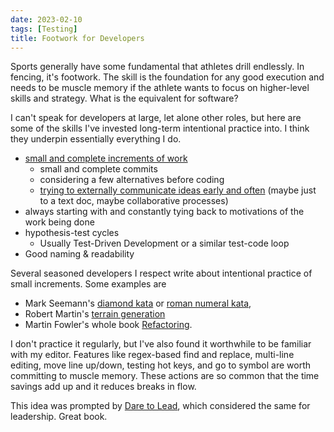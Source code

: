 ```yaml
---
date: 2023-02-10
tags: [Testing]
title: Footwork for Developers
---
```


Sports generally have some fundamental that athletes drill endlessly. In fencing, it's footwork. The skill is the foundation for any good execution and needs to be muscle memory if the athlete wants to focus on higher-level skills and strategy. What is the equivalent for software?

<!--more-->

I can't speak for developers at large, let alone other roles, but here are some of the skills I've invested long-term intentional practice into. I think they underpin essentially everything I do.

- [small and complete increments of work](../posts/2022-02-25-Stable-Incremental-Additive.md)
  - small and complete commits
  - considering a few alternatives before coding
  - [trying to externally communicate ideas early and often](../posts/Whats-Your-Duck-V2/2022-06-16-0-Intro.md) (maybe just to a text doc, maybe collaborative processes)
- always starting with and constantly tying back to motivations of the work being done
- hypothesis-test cycles
  - Usually Test-Driven Development or a similar test-code loop
- Good naming & readability

Several seasoned developers I respect write about intentional practice of small increments. Some examples are
- Mark Seemann's [diamond kata](https://blog.ploeh.dk/2015/01/10/diamond-kata-with-fscheck/) or [roman numeral kata](https://blog.ploeh.dk/2016/06/28/roman-numerals-via-property-based-tdd/), 
- Robert Martin's [terrain generation](https://blog.cleancoder.com/uncle-bob/2017/01/09/DiamondSquare.html)
- Martin Fowler's whole book [Refactoring](https://refactoring.com/).


I don't practice it regularly, but I've also found it worthwhile to be familiar with my editor. Features like regex-based find and replace, multi-line editing, move line up/down, testing hot keys, and go to symbol are worth committing to muscle memory. These actions are so common that the time savings add up and it reduces breaks in flow.

This idea was prompted by [Dare to Lead](https://brenebrown.com/hubs/dare-to-lead/), which considered the same for leadership. Great book.


